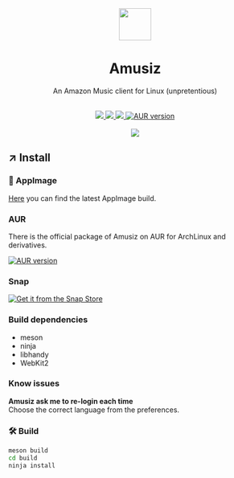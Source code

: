<div align="center">
  <img src="https://raw.githubusercontent.com/mirkobrombin/Amusiz/master/data/pm.mirko.Amusiz.svg" width="64">
  <h1 align="center">Amusiz</h1>
  <p align="center">An Amazon Music client for Linux (unpretentious)</p>
</div>

<br/>

<div align="center">
  <a href="https://www.codefactor.io/repository/github/mirkobrombin/amusiz/overview/master">
    <img src="https://www.codefactor.io/repository/github/mirkobrombin/amusiz/badge/master" />
  </a>
  <a href="https://github.com/mirkobrombin/Amusiz/blob/master/LICENSE">
    <img src="https://img.shields.io/badge/License-GPL--3.0-blue.svg">
  </a>
  <a href="https://github.com/mirkobrombin/Amusiz/actions">
    <img src="https://github.com/mirkobrombin/Amusiz/workflows/Build%20release%20packages/badge.svg">
  </a>
  <a href="https://aur.archlinux.org/packages/amusiz/">
    <img alt="AUR version" src="https://img.shields.io/aur/version/amusiz">
  </a>
</div>

<br />

<div align="center">
    <img  src="https://raw.githubusercontent.com/mirkobrombin/Amusiz/main/data/screenshot.png">
</div>

## ↗️ Install

### 🚀 AppImage
[Here](https://github.com/mirkobrombin/Amusiz/releases) you can find the latest AppImage build.

### AUR
There is the official package of Amusiz on AUR for ArchLinux and derivatives.

<a href='https://aur.archlinux.org/packages/amusiz/'>
  <img alt="AUR version" src="https://img.shields.io/aur/version/amusiz?style=for-the-badge">
</a>

### Snap
[![Get it from the Snap Store](https://snapcraft.io/static/images/badges/en/snap-store-black.svg)](https://snapcraft.io/amusiz)

### Build dependencies
- meson
- ninja
- libhandy
- WebKit2

### Know issues
**Amusiz ask me to re-login each time**  
Choose the correct language from the preferences.

### 🛠️ Build
```bash
meson build
cd build
ninja install
```
